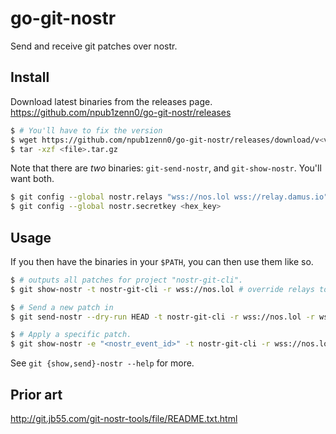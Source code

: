 # go-git-nostr

Send and receive git patches over nostr.

## Install

Download latest binaries from the releases page. https://github.com/npub1zenn0/go-git-nostr/releases

```sh
$ # You'll have to fix the version                                                    or show
$ wget https://github.com/npub1zenn0/go-git-nostr/releases/download/v<version>/git-nostr-send-v<version>-linux-amd64.tar.gz
$ tar -xzf <file>.tar.gz
```

Note that there are _two_ binaries: `git-send-nostr`, and `git-show-nostr`. You'll want both.

```sh
$ git config --global nostr.relays "wss://nos.lol wss://relay.damus.io" # can have multiple, split by space
$ git config --global nostr.secretkey <hex_key>
```

## Usage

If you then have the binaries in your `$PATH`, you can then use them like so.

```sh
$ # outputs all patches for project "nostr-git-cli".
$ git show-nostr -t nostr-git-cli -r wss://nos.lol # override relays to just wss://nos.lol

$ # Send a new patch in
$ git send-nostr --dry-run HEAD -t nostr-git-cli -r wss://nos.lol -r wss://example.com

$ # Apply a specific patch.
$ git show-nostr -e "<nostr_event_id>" -t nostr-git-cli -r wss://nos.lol | git am
```

See `git {show,send}-nostr --help` for more.

## Prior art

http://git.jb55.com/git-nostr-tools/file/README.txt.html
